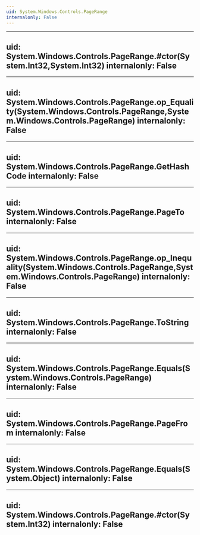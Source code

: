 ```yaml
---
uid: System.Windows.Controls.PageRange
internalonly: False
---
```


---
uid: System.Windows.Controls.PageRange.#ctor(System.Int32,System.Int32)
internalonly: False
---

---
uid: System.Windows.Controls.PageRange.op_Equality(System.Windows.Controls.PageRange,System.Windows.Controls.PageRange)
internalonly: False
---

---
uid: System.Windows.Controls.PageRange.GetHashCode
internalonly: False
---

---
uid: System.Windows.Controls.PageRange.PageTo
internalonly: False
---

---
uid: System.Windows.Controls.PageRange.op_Inequality(System.Windows.Controls.PageRange,System.Windows.Controls.PageRange)
internalonly: False
---

---
uid: System.Windows.Controls.PageRange.ToString
internalonly: False
---

---
uid: System.Windows.Controls.PageRange.Equals(System.Windows.Controls.PageRange)
internalonly: False
---

---
uid: System.Windows.Controls.PageRange.PageFrom
internalonly: False
---

---
uid: System.Windows.Controls.PageRange.Equals(System.Object)
internalonly: False
---

---
uid: System.Windows.Controls.PageRange.#ctor(System.Int32)
internalonly: False
---
